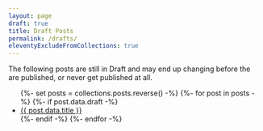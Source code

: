 ```yaml
---
layout: page
draft: true
title: Draft Posts
permalink: /drafts/
eleventyExcludeFromCollections: true
---
```


The following posts are still in Draft and may end up changing before the are published, or never get published at all.
<ul class="unstyled post-list">
{%- set posts = collections.posts.reverse() -%}
{%- for post in posts -%}
    {%- if post.data.draft -%}
   <li><a href="{{ post.url }}">{{ post.data.title }}</a></li>
    {%- endif -%}
{%- endfor -%}
</ul>
